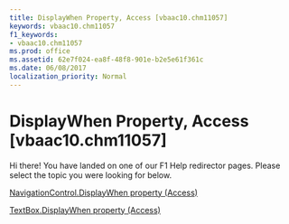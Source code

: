 ```yaml
---
title: DisplayWhen Property, Access [vbaac10.chm11057]
keywords: vbaac10.chm11057
f1_keywords:
- vbaac10.chm11057
ms.prod: office
ms.assetid: 62e7f024-ea8f-48f8-901e-b2e5e61f361c
ms.date: 06/08/2017
localization_priority: Normal
---
```



# DisplayWhen Property, Access [vbaac10.chm11057]

Hi there! You have landed on one of our F1 Help redirector pages. Please select the topic you were looking for below.

[NavigationControl.DisplayWhen property (Access)](http://msdn.microsoft.com/library/e1e91c9b-aba6-4bf1-6b54-6c64badfa7af%28Office.15%29.aspx)

[TextBox.DisplayWhen property (Access)](http://msdn.microsoft.com/library/6e5fa1c0-a264-cbc1-6fdf-9aef6c7f6bab%28Office.15%29.aspx)


